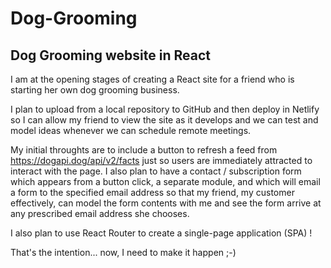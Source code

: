 # Dog-Grooming
## Dog Grooming website in React

I am at the opening stages of creating a React site for a friend who is starting her own dog grooming business.

I plan to upload from a local repository to GitHub and then deploy in Netlify so I can allow my friend to view
the site as it develops and we can test and model ideas whenever we can schedule remote meetings.

My initial throughts are to include a button to refresh a feed from https://dogapi.dog/api/v2/facts just so users
are immediately attracted to interact with the page. I also plan to have a contact / subscription form which 
appears from a button click, a separate module, and which will email a form to the specified email address so that
my friend, my customer effectively, can model the form contents with me and see the form arrive at any prescribed
email address she chooses.

I also plan to use React Router to create a single-page application (SPA) !

That's the intention... now, I need to make it happen ;-)
